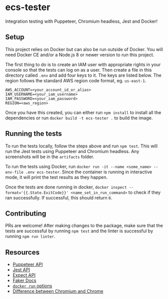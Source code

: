 # ecs-tester
Integration testing with Puppeteer, Chromium headless, Jest and Docker!

## Setup

This project relies on Docker but can also be run outside of Docker. You will need Docker CE and/or a Node.js 8 or newer version to run this project.

The first thing to do is to create an IAM user with appropriate rights in your console so that the tests can log on as a user. Then create a file in this directory called `.env` and add four keys to it. The keys are listed below. The region follows the standard AWS region code format, eg. `us-east-1`.

```
AWS_ACCOUNT=<your_account_id_or_alias>
IAM_USERNAME=<your_iam_username>
IAM_PASSWORD=<your_iam_password>
REGION=<aws_region>
```

Once you have this created, you can either run `npm install` to install all the dependencies or run `docker build -t ecs-tester .` to build the image.

## Running the tests

To run the tests locally, follow the steps above and run `npm test`. This will run the Jest tests using Puppeteer and Chromium headless. Any screenshots will be in the `artifacts` folder.

To run the tests using Docker, run `docker run -it --name <some_name> --env-file .env ecs-tester`. Since the container is running in interactive mode, it will print the test results as they happen.

Once the tests are done running in docker, `docker inspect --format='{{.State.ExitCode}}' <name_set_in_run_command>` to check if they ran successfully. If successful, this should return `0`.

## Contributing

PRs are welcome! After making changes to the package, make sure that the tests are successful by running `npm test` and the linter is successful by running `npm run linter`.

## Resources

* [Puppeteer API](https://github.com/GoogleChrome/puppeteer/blob/v1.2.0/docs/api.md)
* [Jest API](https://facebook.github.io/jest/docs/en/getting-started.html)
* [Expect API](https://facebook.github.io/jest/docs/en/expect.html)
* [Faker Docs](https://github.com/marak/Faker.js/)
* [`docker run` options](https://docs.docker.com/engine/reference/commandline/run/)
* [Difference between Chromium and Chrome](https://www.howtogeek.com/202825/what%E2%80%99s-the-difference-between-chromium-and-chrome/)
